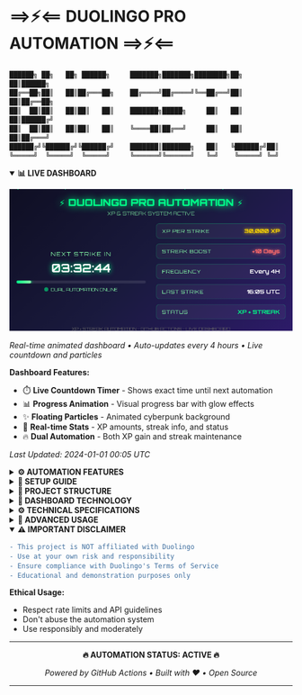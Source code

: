# ⟹⚡⟸ DUOLINGO PRO AUTOMATION ⟹⚡⟸

```
██████╗ ██╗   ██╗ ██████╗     ███████╗███████╗████████╗██╗   ██║██████╗ 
██╔══██╗██║   ██║██╔═══██╗    ██╔════╝██╔════╝╚══██╔══╝██║   ██║██╔══██╗
██║  ██║██║   ██║██║   ██║    ███████╗█████╗     ██║   ██║   ██║██████╔╝
██║  ██║██║   ██║██║   ██║    ╚════██║██╔══╝     ██║   ██║   ██║██╔═══╝ 
██████╔╝╚██████╔╝╚██████╔╝    ███████║███████╗   ██║   ╚██████╔╝██║     
╚═════╝  ╚═════╝  ╚═════╝     ╚══════╝╚══════╝   ╚═╝    ╚═════╝ ╚═╝     
```

<details open>
<summary><b>📊 LIVE DASHBOARD</b></summary>

![Duolingo Pro Dashboard](dashboard.gif)

*Real-time animated dashboard • Auto-updates every 4 hours • Live countdown and particles*

**Dashboard Features:**
- ⏱️ **Live Countdown Timer** - Shows exact time until next automation
- 📊 **Progress Animation** - Visual progress bar with glow effects  
- ✨ **Floating Particles** - Animated cyberpunk background
- 🎯 **Real-time Stats** - XP amounts, streak info, and status
- 🔥 **Dual Automation** - Both XP gain and streak maintenance

*Last Updated: 2024-01-01 00:05 UTC*

</details>

<details>
<summary><b>⚙️ AUTOMATION FEATURES</b></summary>

- 🎯 **Automated XP Gain** - 30,000 XP every 4 hours
- 🔥 **Streak Maintenance** - +10 days streak boost every 4 hours  
- ⚡ **Dual Strike System** - XP and Streak in one automation
- 🕐 **Precise Timing** - Runs at :05 minutes (1:05, 5:05, 9:05, etc.)
- 🎮 **Manual Trigger** - Execute immediately via GitHub Actions
- 📊 **Live Dashboard** - Animated GIF updates automatically
- 🚀 **Zero Maintenance** - Set it and forget it

</details>

<details>
<summary><b>🔧 SETUP GUIDE</b></summary>

1. **Fork this repository** to your GitHub account

2. **Add repository secret:**
   ```
   Name: DUOLINGO_TOKEN
   Value: your_duolingo_pro_api_token_here
   ```

3. **Enable GitHub Actions:**
   - Go to Actions tab in your forked repo
   - Click "I understand my workflows, go ahead and enable them"

4. **Activate workflows:**
   - Click on "XP Automation" workflow
   - Click "Enable workflow"

5. **Test immediately (optional):**
   - Click "Run workflow" → "Run workflow"
   - Watch the live dashboard update!

✅ **That's it!** Your automation is now active and the dashboard will update automatically.

</details>

<details>
<summary><b>📂 PROJECT STRUCTURE</b></summary>

```
duolingo-pro-automation/
├── .github/
│   └── workflows/
│       ├── xp-automation.yml     # Main automation workflow
│       └── streak-automation.yml # Streak maintenance workflow
├── dashboard.html                # Interactive HTML dashboard
├── dashboard.gif                 # Auto-generated animated dashboard
├── dashboard.png                 # Static fallback image
├── package.json                  # Node.js dependencies
└── README.md                     # This file
```

</details>

<details>
<summary><b>🎨 DASHBOARD TECHNOLOGY</b></summary>

The animated dashboard uses cutting-edge web technologies:

- **HTML5 Canvas** - Smooth animations and effects
- **CSS3 Animations** - Glow effects, particles, and transitions
- **JavaScript** - Real-time countdown and progress calculations
- **Puppeteer** - Automated screenshot capture
- **GIF Encoding** - Converting frames to animated GIF
- **GitHub Actions** - Automated generation and deployment

**Animation Features:**
- 🌟 Floating particles with random movement
- ⚡ Pulsing glow effects on text and elements
- 📊 Animated progress bars with gradient fills
- ⭐ Status indicators with heartbeat animation
- 🎯 Real-time countdown with millisecond precision

</details>

<details>
<summary><b>⚙️ TECHNICAL SPECIFICATIONS</b></summary>

| Feature | Specification |
|---------|---------------|
| **Automation Frequency** | Every 4 hours |
| **XP Per Strike** | 30,000 XP |
| **Streak Boost** | +10 days |
| **Dashboard Update** | Every automation run |
| **GIF Frame Rate** | 10 FPS |
| **GIF Duration** | 5 seconds (50 frames) |
| **Dashboard Size** | 800x400 pixels |
| **Timezone** | UTC |

**Execution Times (UTC):**
- 01:05, 05:05, 09:05, 13:05, 17:05, 21:05

</details>

<details>
<summary><b>🚀 ADVANCED USAGE</b></summary>

**Manual Execution:**
1. Go to Actions tab
2. Select "XP Automation" 
3. Click "Run workflow"
4. Dashboard GIF updates automatically

**Monitoring:**
- Check Actions tab for execution logs
- Watch dashboard GIF for visual status
- View commit history for automation timestamps

**Customization:**
- Edit `dashboard.html` for different styling
- Modify automation amounts in workflow files
- Adjust GIF generation settings in workflow

</details>

<details open>
<summary><b>⚠️ IMPORTANT DISCLAIMER</b></summary>

```diff
- This project is NOT affiliated with Duolingo
- Use at your own risk and responsibility
- Ensure compliance with Duolingo's Terms of Service
- Educational and demonstration purposes only
```

**Ethical Usage:**
- Respect rate limits and API guidelines
- Don't abuse the automation system
- Use responsibly and moderately

</details>

---

<div align="center">

**🔥 AUTOMATION STATUS: ACTIVE 🔥**

*Powered by GitHub Actions • Built with ❤️ • Open Source*

</div>

---

<!-- 
ASCII Art Generated: http://patorjk.com/software/taag/#p=display&f=ANSI%20Shadow
Dashboard Technology: HTML5 + CSS3 + JavaScript + Puppeteer + GIF Encoding
-->
